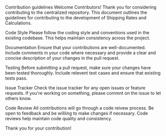 Contribution guidelines
Welcome Contributors!
Thank you for considering contributing to the centralized repository. This document outlines the guidelines for contributing to the development of Shipping Rates and Calculations.

Code Style
Please follow the coding style and conventions used in the existing codebase. This helps maintain consistency across the project.

Documentation
Ensure that your contributions are well-documented. Include comments in your code where necessary and provide a clear and concise description of your changes in the pull request.

Testing
Before submitting a pull request, make sure your changes have been tested thoroughly. Include relevent test cases and ensure that existing tests pass.

Issue Tracker
Check the issue tracker for any open issues or feature requests. If you're working on something, please commnt on the issue to let others know.

Code Review
All contributions will go through a code reivew process. Be open to feedback and be williing to make changes if necessary. Code reviews help maintain code quality and consistency.

Thank you for your contribution!
